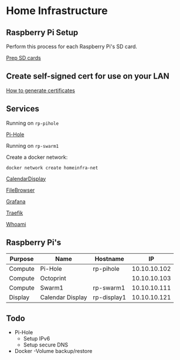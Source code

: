 # Home Infrastructure


## Raspberry Pi Setup

Perform this process for each Raspberry Pi's SD card.

[Prep SD cards](/docs/prep-sd-cards.md)


## Create self-signed cert for use on your LAN

[How to generate certificates](/docs/certs.md)


## Services

Running on `rp-pihole`

[Pi-Hole](/pi-hole/README.md)

Running on `rp-swarm1`

Create a docker network:

```
docker network create homeinfra-net
```

[CalendarDisplay](/calendardisplay/README.md)

[FileBrowser](/filebrowser/README.md)

[Grafana](/grafana/README.md)

[Traefik](/traefik/README.md)

[Whoami](/whoami/README.md)


## Raspberry Pi's

| Purpose | Name | Hostname | IP |
|-|-|-|-|
| Compute | Pi-Hole | rp-pihole | 10.10.10.102 |
| Compute | Octoprint | | 10.10.10.103 |
| Compute | Swarm1 | rp-swarm1 | 10.10.10.111 |
| Display | Calendar Display | rp-display1 | 10.10.10.121 |


## Todo

- Pi-Hole
    - Setup IPv6
    - Setup secure DNS
- Docker
    -Volume backup/restore
